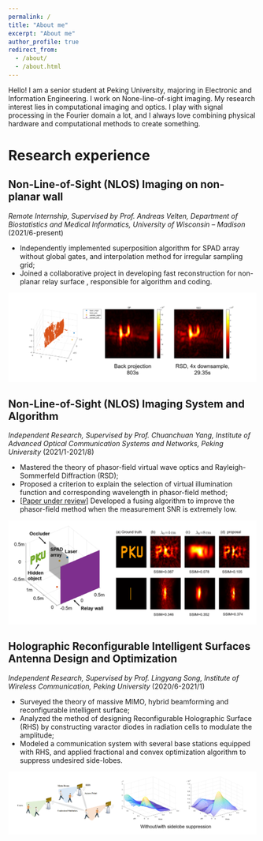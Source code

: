 ```yaml
---
permalink: /
title: "About me"
excerpt: "About me"
author_profile: true
redirect_from: 
  - /about/
  - /about.html
---
```


Hello! I am a senior student at Peking University, majoring in Electronic and Information Engineering. I work on None-line-of-sight imaging. My research interest lies in computational imaging and optics. I play with signal processing in the Fourier domain a lot, and I always love combining physical hardware and computational methods to create something.

# Research experience

## Non-Line-of-Sight (NLOS) Imaging on non-planar wall 

*Remote Internship, Supervised by Prof. Andreas Velten, Department of Biostatistics and Medical Informatics, University of Wisconsin – Madison* 		(2021/6-present)

- Independently implemented superposition algorithm for SPAD array without global gates, and interpolation method for irregular sampling grid;
- Joined a collaborative project in developing fast reconstruction for non-planar relay surface , responsible for algorithm and coding.

![](/images/r3.png)



## Non-Line-of-Sight (NLOS) Imaging System and Algorithm 

*Independent Research, Supervised by Prof. Chuanchuan Yang, Institute of Advanced Optical Communication Systems and Networks, Peking University*		(2021/1-2021/8)

- Mastered the theory of phasor-field virtual wave optics and Rayleigh-Sommerfeld Diffraction (RSD);
- Proposed a criterion to explain the selection of virtual illumination function and corresponding wavelength in phasor-field method;
- [[Paper under review](https://arianagu.github.io/files/fusing.pdf)] Developed a fusing algorithm to improve the phasor-field method when the measurement SNR is extremely low.

![](/images/r2.png)



## Holographic Reconfigurable Intelligent Surfaces Antenna Design and Optimization

*Independent Research, Supervised by Prof. Lingyang Song, Institute of Wireless Communication, Peking University*		(2020/6-2021/1)

- Surveyed the theory of massive MIMO, hybrid beamforming and reconfigurable intelligent surface;
- Analyzed the method of designing Reconfigurable Holographic Surface (RHS) by constructing varactor diodes in radiation cells to modulate the amplitude;
- Modeled a communication system with several base stations equipped with RHS, and applied fractional and convex optimization algorithm to suppress undesired side-lobes.

![](/images/r1.png)



